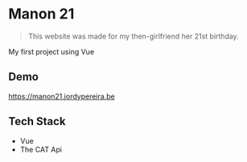 # Manon 21

> This website was made for my then-girlfriend her 21st birthday.

My first project using Vue

## Demo

https://manon21.jordypereira.be

## Tech Stack
- Vue
- The CAT Api
